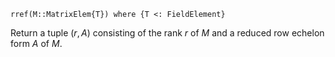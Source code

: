 ```
rref(M::MatrixElem{T}) where {T <: FieldElement}
```

Return a tuple $(r, A)$ consisting of the rank $r$ of $M$ and a reduced row echelon form $A$ of $M$.

